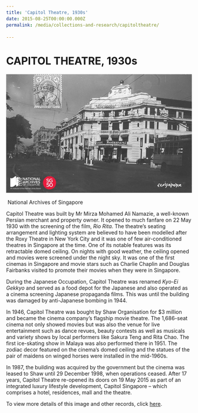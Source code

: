 ```yaml
---
title: 'Capitol Theatre, 1930s'
date: 2015-08-25T00:00:00.000Z
permalink: /media/collections-and-research/capitoltheatre/

---
```



<iframe id="pxcelframe" src="//t.sharethis.com/a/t_.htm?ver=0.345.16984&amp;cid=c010#rnd=1577950940773&amp;cid=c010&amp;dmn=www.nas.gov.sg&amp;tt=t.dhj&amp;dhjLcy=14&amp;lbl=pxcel&amp;flbl=pxcel&amp;ll=d&amp;ver=0.345.16984&amp;ell=d&amp;cck=__stid&amp;pn=%2Fblogs%2Farchivistpick%2Fcapitol-theatre%2F&amp;qs=na&amp;rdn=www.nas.gov.sg&amp;rpn=%2Fblogs%2Farchivistpick%2F&amp;rqs=na&amp;cc=SG&amp;cont=AS&amp;ipaddr=" style="display: none;"></iframe>

# CAPITOL THEATRE, 1930s

![National Archives of Singapore](../../../images/blogs/2015-08-21-L.jpg)

​																	National Archives of Singapore

Capitol Theatre was built by Mr Mirza Mohamed Ali Namazie, a well-known Persian merchant and property owner. It opened to much fanfare on 22 May 1930 with the screening of the film, *Rio Rita*. The theatre’s seating arrangement and lighting system are believed to have been modelled after the Roxy Theatre in New York City and it was one of few air-conditioned theatres in Singapore at the time. One of its notable features was its retractable domed ceiling. On nights with good weather, the ceiling opened and movies were screened under the night sky. It was one of the first cinemas in Singapore and movie stars such as Charlie Chaplin and Douglas Fairbanks visited to promote their movies when they were in Singapore.

During the Japanese Occupation, Capitol Theatre was renamed *Kyo-Ei Gekkyo* and served as a food depot for the Japanese and also operated as a cinema screening Japanese propaganda films. This was until the building was damaged by anti-Japanese bombing in 1944.

In 1946, Capitol Theatre was bought by Shaw Organisation for $3 million and became the cinema company’s flagship movie theatre. The 1,686-seat cinema not only showed movies but was also the venue for live entertainment such as dance revues, beauty contests as well as musicals and variety shows by local performers like Sakura Teng and Rita Chao. The first ice-skating show in Malaya was also performed there in 1951. The zodiac decor featured on the cinema’s domed ceiling and the statues of the pair of maidens on winged horses were installed in the mid-1960s.

In 1987, the building was acquired by the government but the cinema was leased to Shaw until 29 December 1998, when operations ceased. After 17 years, Capitol Theatre re-opened its doors on 19 May 2015 as part of an integrated luxury lifestyle development, Capitol Singapore – which comprises a hotel, residences, mall and the theatre.

To view more details of this image and other records, click [here](http://www.nas.gov.sg/archivesonline/photographs/record-details/ae591869-1161-11e3-83d5-0050568939ad).